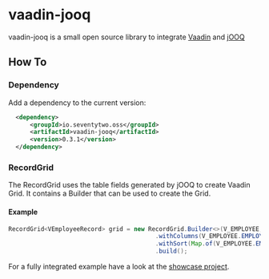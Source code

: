 # vaadin-jooq

vaadin-jooq is a small open source library to integrate [Vaadin](https://www.vaadin.com) and [jOOQ](https://www.jooq.org)

## How To

### Dependency 

Add a dependency to the current version:

```xml
  <dependency>
      <groupId>io.seventytwo.oss</groupId>
      <artifactId>vaadin-jooq</artifactId>
      <version>0.3.1</version>
  </dependency>
```

### RecordGrid

The RecordGrid uses the table fields generated by jOOQ to create Vaadin Grid.
It contains a Builder that can be used to create the Grid. 

#### Example
 
```java
RecordGrid<VEmployeeRecord> grid = new RecordGrid.Builder<>(V_EMPLOYEE, dslContext)
                                         .withColumns(V_EMPLOYEE.EMPLOYEE_ID, V_EMPLOYEE.EMPLOYEE_NAME, V_EMPLOYEE.DEPARTMENT_NAME)
                                         .withSort(Map.of(V_EMPLOYEE.EMPLOYEE_NAME, true))
                                         .build();
```

For a fully integrated example have a look at the [showcase project](https://github.com/simasch/vaadin-jooq-employee).